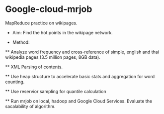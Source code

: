 # Google-cloud-mrjob

MapReduce practice on wikipages.

* Aim: Find the hot points in the wikipage network.

* Method: 

** Analyze word frequency and cross-reference of simple, english and thai wikipedia pages (3.5 million pages, 8GB data). 

** XML Parsing of contents. 

** Use heap structure to accelerate basic stats and aggregation for word counting.

** Use reservior sampling for quantile calculation

** Run mrjob on local, hadoop and Google Cloud Services. Evaluate the sacalability of algorithm. 
